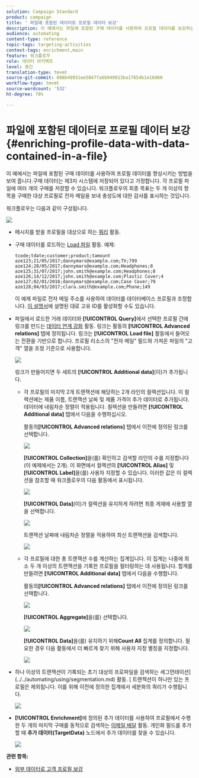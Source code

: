 ```yaml
---
solution: Campaign Standard
product: campaign
title: ' 파일에 포함된 데이터로 프로필 데이터 보강'
description: 이 예에서는 파일에 포함된 구매 데이터를 사용하여 프로필 데이터를 보강하는 방법을 보여줍니다.
audience: automating
content-type: reference
topic-tags: targeting-activities
context-tags: enrichment,main
feature: 워크플로우
role: 데이터 아키텍트
level: 중간
translation-type: tm+mt
source-git-commit: 088b49931ee5047fa6b949813ba17654b1e10d60
workflow-type: tm+mt
source-wordcount: '532'
ht-degree: 78%

---
```



#  파일에 포함된 데이터로 프로필 데이터 보강{#enriching-profile-data-with-data-contained-in-a-file}

이 예에서는 파일에 포함된 구매 데이터를 사용하여 프로필 데이터를 향상시키는 방법을 보여 줍니다.구매 데이터는 제3자 시스템에 저장되어 있다고 가정합니다. 각 프로필 파일에 여러 개의 구매를 저장할 수 있습니다. 워크플로우의 최종 목표는 두 개 이상의 항목을 구매한 대상 프로필로 전자 메일을 보내 충성도에 대한 감사를 표시하는 것입니다.

워크플로우는 다음과 같이 구성됩니다.

![](assets/enrichment_example_workflow.png)

* 메시지를 받을 프로필을 대상으로 하는 [쿼리](../../automating/using/query.md) 활동.
* 구매 데이터를 로드하는 [Load 파일](../../automating/using/load-file.md) 활동. 예제:

   ```
   tcode;tdate;customer;product;tamount
   aze123;21/05/2017;dannymars@example.com;TV;799
   aze124;28/05/2017;dannymars@example.com;Headphones;8
   aze125;31/07/2017;john.smith@example.com;Headphones;8
   aze126;14/12/2017;john.smith@example.com;Plastic Cover;4
   aze127;02/01/2018;dannymars@example.com;Case Cover;79
   aze128;04/03/2017;clara.smith@example.com;Phone;149
   ```

   이 예제 파일로 전자 메일 주소를 사용하여 데이터를 데이터베이스 프로필과 조정합니다. [이 설명서](../../developing/using/configuring-the-resource-s-data-structure.md#generating-a-unique-id-for-profiles-and-custom-resources)에 설명된 대로 고유 ID를 활성화할 수도 있습니다.

* 파일에서 로드한 거래 데이터와 **[!UICONTROL Query]**&#x200B;에서 선택한 프로필 간에 링크를 만드는 [데이터 연계 강화](../../automating/using/enrichment.md) 활동. 링크는 활동의 **[!UICONTROL Advanced relations]** 탭에 정의됩니다. 링크는 **[!UICONTROL Load file]** 활동에서 들어오는 전환을 기반으로 합니다. 프로필 리소스의 &quot;전자 메일&quot; 필드와 가져온 파일의 &quot;고객&quot; 열을 조정 기준으로 사용합니다.

   ![](assets/enrichment_example_workflow2.png)

   링크가 만들어지면 두 세트의 **[!UICONTROL Additional data]**(이)가 추가됩니다.

   * 각 프로필의 마지막 2개 트랜잭션에 해당하는 2개 라인의 컬렉션입니다. 이 컬렉션에는 제품 이름, 트랜잭션 날짜 및 제품 가격이 추가 데이터로 추가됩니다. 데이터에 내림차순 정렬이 적용됩니다. 컬렉션을 만들려면 **[!UICONTROL Additional data]** 탭에서 다음을 수행하십시오.

      활동의&#x200B;**[!UICONTROL Advanced relations]** 탭에서 이전에 정의된 링크를 선택합니다.

      ![](assets/enrichment_example_workflow3.png)

      **[!UICONTROL Collection]**&#x200B;을(를) 확인하고 검색할 라인의 수를 지정합니다(이 예제에서는 2개). 이 화면에서 컬렉션의 **[!UICONTROL Alias]** 및 **[!UICONTROL Label]**&#x200B;을(를) 사용자 지정할 수 있습니다. 이러한 값은 이 컬렉션을 참조할 때 워크플로우의 다음 활동에서 표시됩니다.

      ![](assets/enrichment_example_workflow4.png)

      **[!UICONTROL Data]**(이)가 컬렉션을 유지하게 하려면 최종 게재에 사용할 열을 선택합니다.

      ![](assets/enrichment_example_workflow6.png)

      트랜잭션 날짜에 내림차순 정렬을 적용하여 최신 트랜잭션을 검색합니다.

      ![](assets/enrichment_example_workflow7.png)

   * 각 프로필에 대한 총 트랜잭션 수를 계산하는 집계입니다. 이 집계는 나중에 최소 두 개 이상의 트랜잭션을 기록한 프로필을 필터링하는 데 사용됩니다. 합계를 만들려면 **[!UICONTROL Additional data]** 탭에서 다음을 수행합니다.

      활동의&#x200B;**[!UICONTROL Advanced relations]** 탭에서 이전에 정의된 링크를 선택합니다.

      ![](assets/enrichment_example_workflow3.png)

      **[!UICONTROL Aggregate]**&#x200B;을(를) 선택합니다.

      ![](assets/enrichment_example_workflow8.png)

      **[!UICONTROL Data]**&#x200B;을(를) 유지하기 위해&#x200B;**Count All** 집계를 정의합니다. 필요한 경우 다음 활동에서 더 빠르게 찾기 위해 사용자 지정 별칭을 지정합니다.

      ![](assets/enrichment_example_workflow9.png)

* 하나 이상의 트랜잭션이 기록되는 초기 대상의 프로파일을 검색하는 세그먼테이션](../../automating/using/segmentation.md) 활동. [ 트랜잭션이 하나만 있는 프로필은 제외됩니다. 이를 위해 이전에 정의한 집계에서 세분화의 쿼리가 수행됩니다.

   ![](assets/enrichment_example_workflow5.png)

* **[!UICONTROL Enrichment]**&#x200B;에 정의된 추가 데이터를 사용하여 프로필에서 수행한 두 개의 마지막 구매를 동적으로 검색하는 [이메일 배달](../../automating/using/email-delivery.md) 활동. 개인화 필드를 추가할 때 **추가 데이터(TargetData)** 노드에서 추가 데이터를 찾을 수 있습니다.

   ![](assets/enrichment_example_workflow10.png)

**관련 항목:**

* [외부 데이터로 고객 프로필 보강](https://helpx.adobe.com/kr/campaign/kb/simplify-campaign-management.html#Managedatatofuelengagingexperiences)
